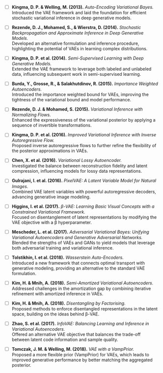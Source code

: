 - [ ] **Kingma, D. P. & Welling, M. (2013).** *Auto-Encoding Variational Bayes.*  
  Introduced the VAE framework and laid the foundation for efficient stochastic variational inference in deep generative models.

- [ ] **Rezende, D. J., Mohamed, S., & Wierstra, D. (2014).** *Stochastic Backpropagation and Approximate Inference in Deep Generative Models.*  
  Developed an alternative formulation and inference procedure, highlighting the potential of VAEs in learning complex distributions.

- [ ] **Kingma, D. P. et al. (2014).** *Semi-Supervised Learning with Deep Generative Models.*  
  Extended the VAE framework to leverage both labeled and unlabeled data, influencing subsequent work in semi-supervised learning.

- [ ] **Burda, Y., Grosse, R., & Salakhutdinov, R. (2015).** *Importance Weighted Autoencoders.*  
  Introduced the importance weighted bound for VAEs, improving the tightness of the variational bound and model performance.

- [ ] **Rezende, D. J. & Mohamed, S. (2015).** *Variational Inference with Normalizing Flows.*  
  Enhanced the expressiveness of the variational posterior by applying a sequence of invertible transformations.

- [ ] **Kingma, D. P. et al. (2016).** *Improved Variational Inference with Inverse Autoregressive Flow.*  
  Proposed inverse autoregressive flows to further refine the flexibility of the posterior approximations in VAEs.

- [ ] **Chen, X. et al. (2016).** *Variational Lossy Autoencoder.*  
  Investigated the balance between reconstruction fidelity and latent compression, influencing models for lossy data representations.

- [ ] **Gulrajani, I. et al. (2016).** *PixelVAE: A Latent Variable Model for Natural Images.*  
  Combined VAE latent variables with powerful autoregressive decoders, advancing generative image modeling.

- [ ] **Higgins, I. et al. (2017).** *β-VAE: Learning Basic Visual Concepts with a Constrained Variational Framework.*  
  Focused on disentanglement of latent representations by modifying the VAE objective with a β hyperparameter.

- [ ] **Mescheder, L. et al. (2017).** *Adversarial Variational Bayes: Unifying Variational Autoencoders and Generative Adversarial Networks.*  
  Blended the strengths of VAEs and GANs to yield models that leverage both adversarial training and variational inference.

- [ ] **Tolstikhin, I. et al. (2018).** *Wasserstein Auto-Encoders.*  
  Introduced a new framework that connects optimal transport with generative modeling, providing an alternative to the standard VAE formulation.

- [ ] **Kim, H. & Mnih, A. (2018).** *Semi-Amortized Variational Autoencoders.*  
  Addressed challenges in the amortization gap by combining iterative refinement with amortized inference in VAEs.

- [ ] **Kim, H. & Mnih, A. (2018).** *Disentangling by Factorising.*  
  Proposed methods to enforce disentangled representations in the latent space, building on the ideas behind β-VAE.

- [ ] **Zhao, S. et al. (2017).** *InfoVAE: Balancing Learning and Inference in Variational Autoencoders.*  
  Offered an alternative VAE objective that balances the trade-off between latent code information and sample quality.

- [ ] **Tomczak, J. M. & Welling, M. (2018).** *VAE with a VampPrior.*  
  Proposed a more flexible prior (VampPrior) for VAEs, which leads to improved generative performance by better matching the aggregated posterior.
